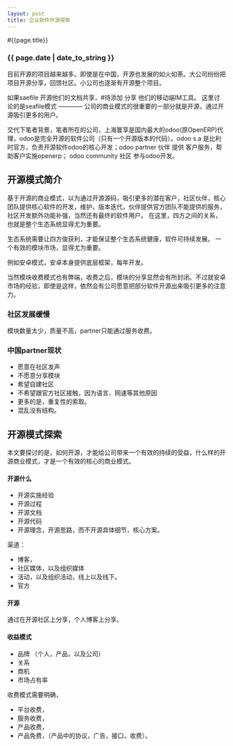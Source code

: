 ```yaml
---
layout: post
title: 企业软件开源探索
---
```


#{{page.title}}

### {{ page.date | date_to_string }}

目前开源的项目越来越多。即使是在中国，开源也发展的如火如荼。大公司纷纷把项目开源分享，回馈社区。小公司也逐渐有开源整个项目。

如果saefile 开源他们的文档共享，#待添加 分享 他们的移动端IM工具。
这里讨论的是seafile模式 ———— 公司的商业模式的很重要的一部分就是开源，通过开源吸引更多的用户。

交代下笔者背景，笔者所在的公司，上海寰享是国内最大的odoo(原OpenERP)代理，odoo是完全开源的软件公司（只有一个开源版本的代码）。odoo s.a 是比利时官方，负责开源软件odoo的核心开发；odoo partner 伙伴 提供 客户服务，帮助客户实施openerp； odoo community 社区 参与odoo开发。

## 开源模式简介
基于开源的商业模式，以为通过开源源码，吸引更多的潜在客户，社区伙伴，核心团队提供核心软件的开发，维护，版本迭代，伙伴提供官方团队不能提供的服务，社区开发额外功能补强，当然还有最终的软件用户。
在这里，四方之间的关系，也就是整个生态系统显得尤为重要。

生态系统需要让四方俊获利，才能保证整个生态系统健康，软件可持续发展。
一个有效的模块市场，显得尤为重要。

例如安卓模式，安卓本身提供底层框架，每年开发。

当然模块收费模式也有弊端，收费之后，模块的分享显然会有所封闭。不过就安卓市场的经验，即使是这样，依然会有公司愿意把部分软件开源出来吸引更多的注意力。

### 社区发展缓慢
模块数量太少，质量不高，partner只能通过服务收费。

### 中国partner现状
* 愿意在社区发声
* 不愿意分享模块
* 希望自建社区
* 不希望跟官方社区接触，因为语言、网速等其他原因
* 更多的是，重复性的索取。
* 混乱没有结构。


## 开源模式探索
本文要探讨的是，如何开源，才能给公司带来一个有效的持续的受益，什么样的开源商业模式，才是一个有效的核心的商业模式。

#### 开源什么
* 开源实施经验
* 开源过程
* 开源文档
* 开源代码
* 开源理念，开源思路，而不开源具体细节，核心方案。

渠道：
* 博客，
* 社区媒体，以及组织媒体
* 活动，以及组织活动，线上以及线下。
* 官方

#### 开源

通过在开源社区上分享，个人博客上分享。

#### 收益模式
* 品牌 （个人，产品，以及公司）
* 关系
* 商机
* 市场占有率

收费模式需要明确，
* 平台收费，
* 服务收费，
* 产品收费，
* 产品免费，（产品中的协议，广告，接口，收费）。

